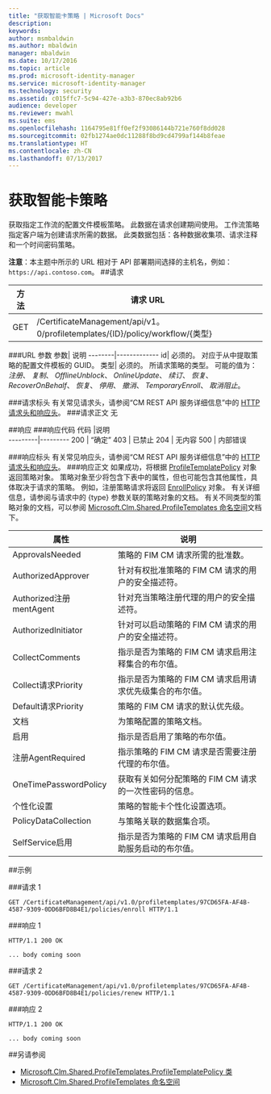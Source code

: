 ```yaml
---
title: "获取智能卡策略 | Microsoft Docs"
description: 
keywords: 
author: msmbaldwin
ms.author: mbaldwin
manager: mbaldwin
ms.date: 10/17/2016
ms.topic: article
ms.prod: microsoft-identity-manager
ms.service: microsoft-identity-manager
ms.technology: security
ms.assetid: c015ffc7-5c94-427e-a3b3-870ec8ab92b6
audience: developer
ms.reviewer: mwahl
ms.suite: ems
ms.openlocfilehash: 1164795e81ff0ef2f93086144b721e760f8dd028
ms.sourcegitcommit: 02fb1274ae0dc11288f8bd9cd4799af144b8feae
ms.translationtype: HT
ms.contentlocale: zh-CN
ms.lasthandoff: 07/13/2017
---
```

# <a name="get-smartcard-policy"></a>获取智能卡策略

获取指定工作流的配置文件模板策略。 此数据在请求创建期间使用。 工作流策略指定客户端为创建请求所需的数据。 此类数据包括：各种数据收集项、请求注释和一个时间密码策略。

**注意**：本主题中所示的 URL 相对于 API 部署期间选择的主机名，例如： `https://api.contoso.com`。
##<a name="request"></a>请求


方法  |请求 URL  
---------|---------
GET     |/CertificateManagement/api/v1。0/profiletemplates/{ID}/policy/workflow/{类型}

###<a name="url-parameters"></a>URL 参数
参数| 说明
--------|-------------
id| 必须的。 对应于从中提取策略的配置文件模板的 GUID。
类型| 必须的。 所请求策略的类型。 可能的值为： *注册*、 *复制*、 *OfflineUnblock*、 *OnlineUpdate*、 *续订*、 *恢复*、 *RecoverOnBehalf*、 *恢复*、 *停用*、 *撤消*、 *TemporaryEnroll*、 *取消阻止*。

###<a name="request-headers"></a>请求标头
有关常见请求头，请参阅“CM REST API 服务详细信息”中的 [HTTP 请求头和响应头](certificate-management-rest-api-service-details.md#http-request-and-response-headers)。
###<a name="request-body"></a>请求正文
无

##<a name="response"></a>响应
###<a name="response-codes"></a>响应代码
代码  |说明  
---------|---------
200     | “确定”
403 | 已禁止
204 | 无内容
500 | 内部错误

###<a name="response-headers"></a>响应标头
有关常见响应头，请参阅“CM REST API 服务详细信息”中的 [HTTP 请求头和响应头](certificate-management-rest-api-service-details.md#http-request-and-response-headers)。
###<a name="response-body"></a>响应正文
如果成功，将根据 [ProfileTemplatePolicy](https://msdn.microsoft.com/library/windows/desktop/microsoft.clm.shared.profiletemplates.profiletemplatepolicy.aspx) 对象返回策略对象。 策略对象至少将包含下表中的属性，但也可能包含其他属性，具体取决于请求的策略。 例如，注册策略请求将返回 [EnrollPolicy](https://msdn.microsoft.com/library/windows/desktop/microsoft.clm.shared.profiletemplates.enrollpolicy) 对象。 有关详细信息，请参阅与请求中的 {type} 参数关联的策略对象的文档。 有关不同类型的策略对象的文档，可以参阅 [Microsoft.Clm.Shared.ProfileTemplates 命名空间](https://msdn.microsoft.com/library/windows/desktop/microsoft.clm.shared.profiletemplates)文档下。

属性 | 说明
---------|------------
ApprovalsNeeded | 策略的 FIM CM 请求所需的批准数。
AuthorizedApprover | 针对有权批准策略的 FIM CM 请求的用户的安全描述符。
Authorized注册mentAgent | 针对充当策略注册代理的用户的安全描述符。
AuthorizedInitiator | 针对可以启动策略的 FIM CM 请求的用户的安全描述符。
CollectComments | 指示是否为策略的 FIM CM 请求启用注释集合的布尔值。
Collect请求Priority | 指示是否为策略的 FIM CM 请求启用请求优先级集合的布尔值。
Default请求Priority | 策略的 FIM CM 请求的默认优先级。
文档 | 为策略配置的策略文档。
启用 | 指示是否启用了策略的布尔值。
注册AgentRequired | 指示策略的 FIM CM 请求是否需要注册代理的布尔值。
OneTimePasswordPolicy | 获取有关如何分配策略的 FIM CM 请求的一次性密码的信息。
个性化设置 | 策略的智能卡个性化设置选项。
PolicyDataCollection | 与策略关联的数据集合项。
SelfService启用 | 指示是否为策略的 FIM CM 请求启用自助服务启动的布尔值。

##<a name="example"></a>示例

###<a name="request-1"></a>请求 1
```
GET /CertificateManagement/api/v1.0/profiletemplates/97CD65FA-AF4B-4587-9309-0DD6BFD8B4E1/policies/enroll HTTP/1.1
```
###<a name="response-1"></a>响应 1
```
HTTP/1.1 200 OK

... body coming soon
```       
###<a name="request-2"></a>请求 2
```
GET /CertificateManagement/api/v1.0/profiletemplates/97CD65FA-AF4B-4587-9309-0DD6BFD8B4E1/policies/renew HTTP/1.1
```
###<a name="response-2"></a>响应 2
```
HTTP/1.1 200 OK

... body coming soon
```       
##<a name="see-also"></a>另请参阅

- [Microsoft.Clm.Shared.ProfileTemplates.ProfileTemplatePolicy 类](https://msdn.microsoft.com/library/windows/desktop/microsoft.clm.shared.profiletemplates.profiletemplatepolicy.aspx)
- [Microsoft.Clm.Shared.ProfileTemplates 命名空间](https://msdn.microsoft.com/library/windows/desktop/microsoft.clm.shared.profiletemplates.aspx)
